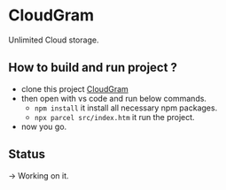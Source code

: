 # CloudGram
Unlimited Cloud storage.

## How to build and run project ?
- clone this project [CloudGram](https://github.com/blackSky1213/CloudGram)
- then open with vs code and run below commands.
    - `npm install` it install all necessary npm packages.
    - `npx parcel src/index.htm` it run the project.
- now you go.

## Status  
-> Working on it. 